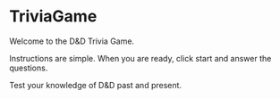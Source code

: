 # TriviaGame

Welcome to the D&D Trivia Game.

Instructions are simple. When you are ready, click start and answer the questions. 

Test your knowledge of D&D past and present. 
